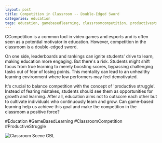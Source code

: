 ```yaml
---
layout: post
title: Competition in Classroom -- Double-Edged Sword
categories: education
tags: education, gamebasedlearning, classroomcompetition, productivestruggle
---
```


CCompetition is a common tool in video games and esports and is often seen as a potential motivator in education. However, competition in the classroom is a double-edged sword.

On one side, leaderboards and rankings can ignite students' drive to learn, making education more engaging. But there's a risk. Students might shift focus from true learning to merely boosting scores, bypassing challenging tasks out of fear of losing points. This mentality can lead to an unhealthy learning environment where low performers may feel demotivated.

It's crucial to balance competition with the concept of 'productive struggle'. Instead of fearing mistakes, students should see them as opportunities for growth and learning. After all, education aims not to outscore each other but to cultivate individuals who continuously learn and grow. Can game-based learning help us achieve this goal and make the competition in the classroom a positive force?

#Education #GameBasedLearning #ClassroomCompetition #ProductiveStruggle

![Classroom Scene GBL](/assets/images/classroom_scene_game_based_learning.png.jpg)
